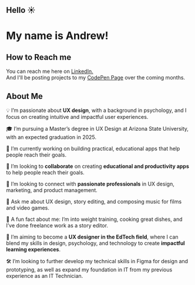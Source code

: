 ## Hello ☀️


# My name is Andrew!

## How to Reach me
You can reach me here on [LinkedIn.](https://www.linkedin.com/feed/)   
And I'll be posting projects to my [CodePen Page](https://codepen.io/Author_Software-Designer) over the coming months.

## About Me

💡 I’m passionate about **UX design**, with a background in psychology, and I focus on creating intuitive and impactful user experiences.

🎓 I’m  pursuing a Master’s degree in UX Design at Arizona State University, with an expected graduation in 2025.

🎨 I’m currently working on building practical, educational apps that help people reach their goals.

🤝 I’m looking to **collaborate** on creating **educational and productivity apps** to help people reach their goals.

🧠 I’m looking to connect with **passionate professionals** in UX design, marketing, and product management.

💬 Ask me about UX design, story editing, and composing music for films and video games.

🎸 A fun fact about me: I’m into weight training, cooking great dishes, and I’ve done freelance work as a story editor.

🎯 I’m aiming to become a **UX designer in the EdTech field**, where I can blend my skills in design, psychology, and technology to create **impactful learning experiences**.

🛠️ I’m looking to further develop my technical skills in Figma for design and prototyping, as well as expand my foundation in IT from my previous experience as an IT Technician.



